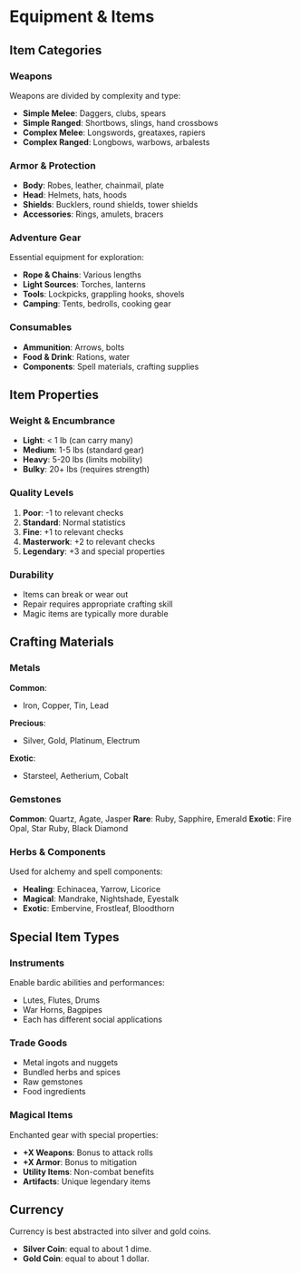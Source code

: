 # Equipment & Items

## Item Categories

### Weapons
Weapons are divided by complexity and type:
- **Simple Melee**: Daggers, clubs, spears
- **Simple Ranged**: Shortbows, slings, hand crossbows
- **Complex Melee**: Longswords, greataxes, rapiers
- **Complex Ranged**: Longbows, warbows, arbalests

### Armor & Protection
- **Body**: Robes, leather, chainmail, plate
- **Head**: Helmets, hats, hoods
- **Shields**: Bucklers, round shields, tower shields
- **Accessories**: Rings, amulets, bracers

### Adventure Gear
Essential equipment for exploration:
- **Rope & Chains**: Various lengths
- **Light Sources**: Torches, lanterns
- **Tools**: Lockpicks, grappling hooks, shovels
- **Camping**: Tents, bedrolls, cooking gear

### Consumables
- **Ammunition**: Arrows, bolts
- **Food & Drink**: Rations, water
- **Components**: Spell materials, crafting supplies

## Item Properties

### Weight & Encumbrance
- **Light**: < 1 lb (can carry many)
- **Medium**: 1-5 lbs (standard gear)
- **Heavy**: 5-20 lbs (limits mobility)
- **Bulky**: 20+ lbs (requires strength)

### Quality Levels
1. **Poor**: -1 to relevant checks
2. **Standard**: Normal statistics
3. **Fine**: +1 to relevant checks
4. **Masterwork**: +2 to relevant checks
5. **Legendary**: +3 and special properties

### Durability
- Items can break or wear out
- Repair requires appropriate crafting skill
- Magic items are typically more durable

## Crafting Materials

### Metals
**Common**:
- Iron, Copper, Tin, Lead

**Precious**:
- Silver, Gold, Platinum, Electrum

**Exotic**:
- Starsteel, Aetherium, Cobalt

### Gemstones
**Common**: Quartz, Agate, Jasper
**Rare**: Ruby, Sapphire, Emerald
**Exotic**: Fire Opal, Star Ruby, Black Diamond

### Herbs & Components
Used for alchemy and spell components:
- **Healing**: Echinacea, Yarrow, Licorice
- **Magical**: Mandrake, Nightshade, Eyestalk
- **Exotic**: Embervine, Frostleaf, Bloodthorn

## Special Item Types

### Instruments
Enable bardic abilities and performances:
- Lutes, Flutes, Drums
- War Horns, Bagpipes
- Each has different social applications

### Trade Goods
- Metal ingots and nuggets
- Bundled herbs and spices
- Raw gemstones
- Food ingredients

### Magical Items
Enchanted gear with special properties:
- **+X Weapons**: Bonus to attack rolls
- **+X Armor**: Bonus to mitigation
- **Utility Items**: Non-combat benefits
- **Artifacts**: Unique legendary items

## Currency
Currency is best abstracted into silver and gold coins.
- **Silver Coin**: equal to about 1 dime.
- **Gold Coin**: equal to about 1 dollar.
